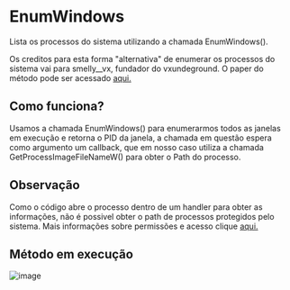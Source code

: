 # EnumWindows
Lista os processos do sistema utilizando a chamada EnumWindows().

Os creditos para esta forma "alternativa" de enumerar os processos do sistema vai para smelly__vx, fundador do vxundeground. O paper do método pode ser acessado [aqui.](https://github.com/vxunderground/VXUG-Papers/blob/main/An%20Alternative%20Method%20To%20Enumerate%20Processes.pdf)

## Como funciona?
Usamos a chamada EnumWindows() para enumerarmos todos as janelas em execução e retorna o PID da janela, a chamada em questão espera como argumento um callback, que em nosso caso utiliza a chamada GetProcessImageFileNameW() para obter o Path do processo.

## Observação
Como o código abre o processo dentro de um handler para obter as informações, não é possivel obter o path de processos protegidos pelo sistema. Mais informações sobre permissões e acesso clique [aqui.](https://learn.microsoft.com/en-us/windows/win32/procthread/process-security-and-access-rights)

## Método em execução
![image](https://github.com/B0nam/BASIC-PROC-ENUM/assets/85623265/b8a606b6-c25d-41ed-a89b-3c64ff99b5df)
